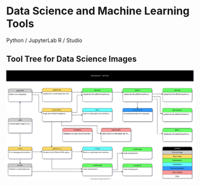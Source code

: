 # Data Science and Machine Learning Tools
Python / JupyterLab
R / Studio

## Tool Tree for Data Science Images
![Tool Tree](./tooltree.svg)


